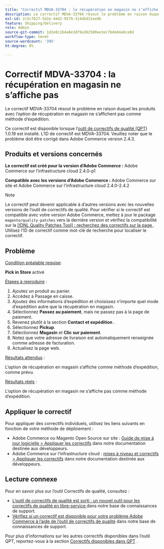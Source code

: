 ```yaml
---
title: "Correctif MDVA-33704 : la récupération en magasin ne s’affiche pas"
description: Le correctif MDVA-33704 résout le problème en raison duquel les produits avec l’option de récupération en magasin ne s’affichent pas comme méthode d’expédition.
exl-id: 2c5c7627-5d2e-44d2-9579-314dbd31ee8b
feature: Shipping/Delivery
role: Admin
source-git-commit: 1d2e0c1b4a8e3d79a362500ee3ec7bde84a6ce0d
workflow-type: tm+mt
source-wordcount: '395'
ht-degree: 0%

---
```


# Correctif MDVA-33704 : la récupération en magasin ne s’affiche pas

Le correctif MDVA-33704 résout le problème en raison duquel les produits avec l’option de récupération en magasin ne s’affichent pas comme méthode d’expédition.

Ce correctif est disponible lorsque l’[outil de correctifs de qualité (QPT)](/help/announcements/adobe-commerce-announcements/magento-quality-patches-released-new-tool-to-self-serve-quality-patches.md) 1.0.19 est installé. L’ID de correctif est MDVA-33704. Veuillez noter que le problème doit être corrigé dans Adobe Commerce version 2.4.3.

## Produits et versions concernés

**Le correctif est créé pour la version d’Adobe Commerce :** Adobe Commerce sur l’infrastructure cloud 2.4.0-p1

**Compatible avec les versions d’Adobe Commerce :** Adobe Commerce sur site et Adobe Commerce sur l’infrastructure cloud 2.4.0-2.4.2

>[!NOTE]
>
>Le correctif peut devenir applicable à d’autres versions avec les nouvelles versions de l’outil de correctifs de qualité. Pour vérifier si le correctif est compatible avec votre version Adobe Commerce, mettez à jour le package `magento/quality-patches` vers la dernière version et vérifiez la compatibilité sur la [[!DNL Quality Patches Tool] : recherchez des correctifs sur la page ](https://devdocs.magento.com/quality-patches/tool.html#patch-grid). Utilisez l’ID de correctif comme mot-clé de recherche pour localiser le correctif.

## Problème

<u>Condition préalable requise</u>:<br>

**Pick in Store** activé

<u>Étapes à reproduire</u> :

1. Ajoutez un produit au panier.
1. Accédez à Passage en caisse.
1. Ajoutez des informations d’expédition et choisissez n’importe quel mode d’expédition autre que la récupération en magasin.
1. Sélectionnez **Passez au paiement**, mais ne passez pas à la page de paiement.
1. Revenez plutôt à la section **Contact et expédition** .
1. Sélectionnez **Pickup**.
1. Sélectionnez **Magasin** et **Clic sur paiement**.
1. Notez que votre adresse de livraison est automatiquement renseignée comme adresse de facturation.
1. Actualisez la page web.

<u>Résultats attendus</u> :

L’option de récupération en magasin s’affiche comme méthode d’expédition, comme prévu.

<u>Résultats réels</u> :

L’option de récupération en magasin ne s’affiche pas comme méthode d’expédition.

## Appliquer le correctif

Pour appliquer des correctifs individuels, utilisez les liens suivants en fonction de votre méthode de déploiement :

* Adobe Commerce ou Magento Open Source sur site : [Guide de mise à jour logicielle > Appliquer les correctifs](https://devdocs.magento.com/guides/v2.4/comp-mgr/patching/mqp.html) dans notre documentation destinée aux développeurs.
* Adobe Commerce sur l’infrastructure cloud : [mises à niveau et correctifs > Appliquer les correctifs](https://devdocs.magento.com/cloud/project/project-patch.html) dans notre documentation destinée aux développeurs.

## Lecture connexe

Pour en savoir plus sur l’outil Correctifs de qualité, consultez :

* [ L’outil de correctifs de qualité est sorti : un nouvel outil pour les correctifs de qualité en libre-service ](/help/announcements/adobe-commerce-announcements/magento-quality-patches-released-new-tool-to-self-serve-quality-patches.md) dans notre base de connaissances de support.
* [Vérifiez si un correctif est disponible pour votre problème Adobe Commerce à l’aide de l’outil de correctifs de qualité](/help/support-tools/patches-available-in-qpt-tool/check-patch-for-magento-issue-with-magento-quality-patches.md) dans notre base de connaissances de support.

Pour plus d’informations sur les autres correctifs disponibles dans l’outil QPT, reportez-vous à la section [Correctifs disponibles dans QPT](https://support.magento.com/hc/en-us/sections/360010506631-Patches-available-in-QPT-tool-) .
